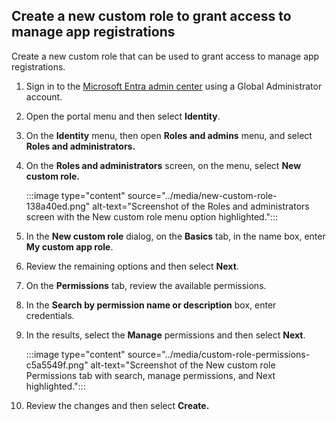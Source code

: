 ## Create a new custom role to grant access to manage app registrations

Create a new custom role that can be used to grant access to manage app registrations.

1.  Sign in to the [Microsoft Entra admin center](https://entra.microsoft.com/) using a Global Administrator account.
2.  Open the portal menu and then select **Identity**.
3.  On the **Identity** menu, then open **Roles and admins** menu, and select **Roles and administrators.**
4.  On the **Roles and administrators** screen, on the menu, select **New custom role.**
    
    :::image type="content" source="../media/new-custom-role-138a40ed.png" alt-text="Screenshot of the Roles and administrators screen with the New custom role menu option highlighted.":::
    
5.  In the **New custom role** dialog, on the **Basics** tab, in the name box, enter **My custom app role**.
6.  Review the remaining options and then select **Next**.
7.  On the **Permissions** tab, review the available permissions.
8.  In the **Search by permission name or description** box, enter credentials.
9.  In the results, select the **Manage** permissions and then select **Next**.
    
    :::image type="content" source="../media/custom-role-permissions-c5a5549f.png" alt-text="Screenshot of the New custom role Permissions tab with search, manage permissions, and Next highlighted.":::
    
10. Review the changes and then select **Create.**
